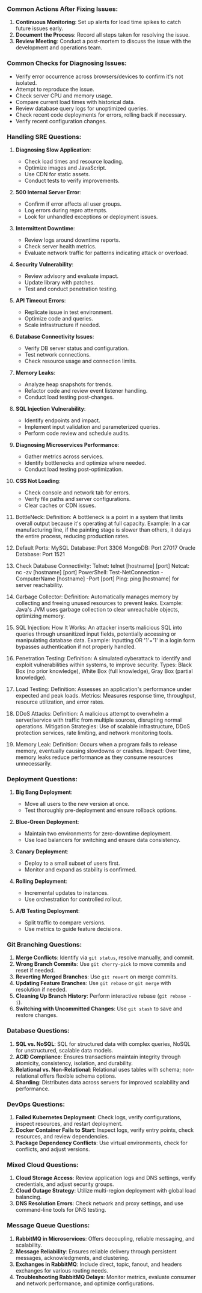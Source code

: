 ### Common Actions After Fixing Issues:
1. **Continuous Monitoring**: Set up alerts for load time spikes to catch future issues early.
2. **Document the Process**: Record all steps taken for resolving the issue.
3. **Review Meeting**: Conduct a post-mortem to discuss the issue with the development and operations team.

### Common Checks for Diagnosing Issues:
- Verify error occurrence across browsers/devices to confirm it's not isolated.
- Attempt to reproduce the issue.
- Check server CPU and memory usage.
- Compare current load times with historical data.
- Review database query logs for unoptimized queries.
- Check recent code deployments for errors, rolling back if necessary.
- Verify recent configuration changes.

### Handling SRE Questions:

1. **Diagnosing Slow Application**:
   - Check load times and resource loading.
   - Optimize images and JavaScript.
   - Use CDN for static assets.
   - Conduct tests to verify improvements.

2. **500 Internal Server Error**:
   - Confirm if error affects all user groups.
   - Log errors during repro attempts.
   - Look for unhandled exceptions or deployment issues.

3. **Intermittent Downtime**:
   - Review logs around downtime reports.
   - Check server health metrics.
   - Evaluate network traffic for patterns indicating attack or overload.

4. **Security Vulnerability**:
   - Review advisory and evaluate impact.
   - Update library with patches.
   - Test and conduct penetration testing.

5. **API Timeout Errors**:
   - Replicate issue in test environment.
   - Optimize code and queries.
   - Scale infrastructure if needed.

6. **Database Connectivity Issues**:
   - Verify DB server status and configuration.
   - Test network connections.
   - Check resource usage and connection limits.

7. **Memory Leaks**:
   - Analyze heap snapshots for trends.
   - Refactor code and review event listener handling.
   - Conduct load testing post-changes.

8. **SQL Injection Vulnerability**:
   - Identify endpoints and impact.
   - Implement input validation and parameterized queries.
   - Perform code review and schedule audits.

9. **Diagnosing Microservices Performance**:
   - Gather metrics across services.
   - Identify bottlenecks and optimize where needed.
   - Conduct load testing post-optimization.

10. **CSS Not Loading**:
    - Check console and network tab for errors.
    - Verify file paths and server configurations.
    - Clear caches or CDN issues.

11. BottleNeck:
    Definition: A bottleneck is a point in a system that limits overall output because it's operating at full capacity.
    Example: In a car manufacturing line, if the painting stage is slower than others, it delays the entire process, reducing production rates.

12. Default Ports:
    MySQL Database: Port 3306
    MongoDB: Port 27017
    Oracle Database: Port 1521

13. Check Database Connectivity:
    Telnet: telnet [hostname] [port]
    Netcat: nc -zv [hostname] [port]
    PowerShell: Test-NetConnection -ComputerName [hostname] -Port [port]
    Ping: ping [hostname] for server reachability.

14. Garbage Collector:
    Definition: Automatically manages memory by collecting and freeing unused resources to prevent leaks.
    Example: Java's JVM uses garbage collection to clear unreachable objects, optimizing memory.

15. SQL Injection:
    How It Works: An attacker inserts malicious SQL into queries through unsanitized input fields, potentially accessing or manipulating database data.
    Example: Inputting OR '1'='1' in a login form bypasses authentication if not properly handled.

16. Penetration Testing:
    Definition: A simulated cyberattack to identify and exploit vulnerabilities within systems, to improve security.
    Types: Black Box (no prior knowledge), White Box (full knowledge), Gray Box (partial knowledge).

17. Load Testing:
    Definition: Assesses an application's performance under expected and peak loads.
    Metrics: Measures response time, throughput, resource utilization, and error rates.

18. DDoS Attacks:
    Definition: A malicious attempt to overwhelm a server/service with traffic from multiple sources, disrupting normal operations.
    Mitigation Strategies: Use of scalable infrastructure, DDoS protection services, rate limiting, and network monitoring tools.

19. Memory Leak:
    Definition: Occurs when a program fails to release memory, eventually causing slowdowns or crashes.
    Impact: Over time, memory leaks reduce performance as they consume resources unnecessarily.

### Deployment Questions:

1. **Big Bang Deployment**:
   - Move all users to the new version at once.
   - Test thoroughly pre-deployment and ensure rollback options.

2. **Blue-Green Deployment**:
   - Maintain two environments for zero-downtime deployment.
   - Use load balancers for switching and ensure data consistency.

3. **Canary Deployment**:
   - Deploy to a small subset of users first.
   - Monitor and expand as stability is confirmed.

4. **Rolling Deployment**:
   - Incremental updates to instances.
   - Use orchestration for controlled rollout.

5. **A/B Testing Deployment**:
   - Split traffic to compare versions.
   - Use metrics to guide feature decisions.

### Git Branching Questions:

1. **Merge Conflicts**: Identify via `git status`, resolve manually, and commit.
2. **Wrong Branch Commits**: Use `git cherry-pick` to move commits and reset if needed.
3. **Reverting Merged Branches**: Use `git revert` on merge commits.
4. **Updating Feature Branches**: Use `git rebase` or `git merge` with resolution if needed.
5. **Cleaning Up Branch History**: Perform interactive rebase (`git rebase -i`).
6. **Switching with Uncommitted Changes**: Use `git stash` to save and restore changes.

### Database Questions:

1. **SQL vs. NoSQL**: SQL for structured data with complex queries, NoSQL for unstructured, scalable data models.
2. **ACID Compliance**: Ensures transactions maintain integrity through atomicity, consistency, isolation, and durability.
3. **Relational vs. Non-Relational**: Relational uses tables with schema; non-relational offers flexible schema options.
4. **Sharding**: Distributes data across servers for improved scalability and performance.

### DevOps Questions:

1. **Failed Kubernetes Deployment**: Check logs, verify configurations, inspect resources, and restart deployment.
2. **Docker Container Fails to Start**: Inspect logs, verify entry points, check resources, and review dependencies.
3. **Package Dependency Conflicts**: Use virtual environments, check for conflicts, and adjust versions.

### Mixed Cloud Questions:

1. **Cloud Storage Access**: Review application logs and DNS settings, verify credentials, and adjust security groups.
2. **Cloud Outage Strategy**: Utilize multi-region deployment with global load balancing.
3. **DNS Resolution Errors**: Check network and proxy settings, and use command-line tools for DNS testing.

### Message Queue Questions:

1. **RabbitMQ in Microservices**: Offers decoupling, reliable messaging, and scalability.
2. **Message Reliability**: Ensures reliable delivery through persistent messages, acknowledgments, and clustering.
3. **Exchanges in RabbitMQ**: Include direct, topic, fanout, and headers exchanges for various routing needs.
4. **Troubleshooting RabbitMQ Delays**: Monitor metrics, evaluate consumer and network performance, and optimize configurations.
